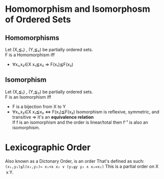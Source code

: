 # Homomorphism and Isomorphosm of Ordered Sets

## Homomorphisms
Let (X,≦₁) , (Y,≦₂) be partially ordered sets.  
F is a Homomorphism iff
- ∀x₁,x₂∈X x₁≦x₂ ⇒ F(x₁)≦F(x₂)  

## Isomorphism
Let (X,≦₁) , (Y,≦₂) be partially ordered sets.  
F is an Isomorphism iff  
- F is a bijection from X to Y
- ∀x₁,x₂∈X x₁≦x₂ ⇔ F(x₁)≦F(x₂)
Isomorphism is reflexive, symmetric, and transitive ⇒ It's an **equivalence relation**  
If f is an isomorphism and the order is linear/total then f⁻¹ is also an isomorphism.  

# Lexicographic Order
Also known as a Dictonary Order, is an order That's defined as such:  
```(x₁,y₁)≦l(x₂,y₂)⇔ x₁<x x₂ ∨ (y₁≦y y₂ ∧ x₁=x₂)```
This is a partial order on XｘY.
